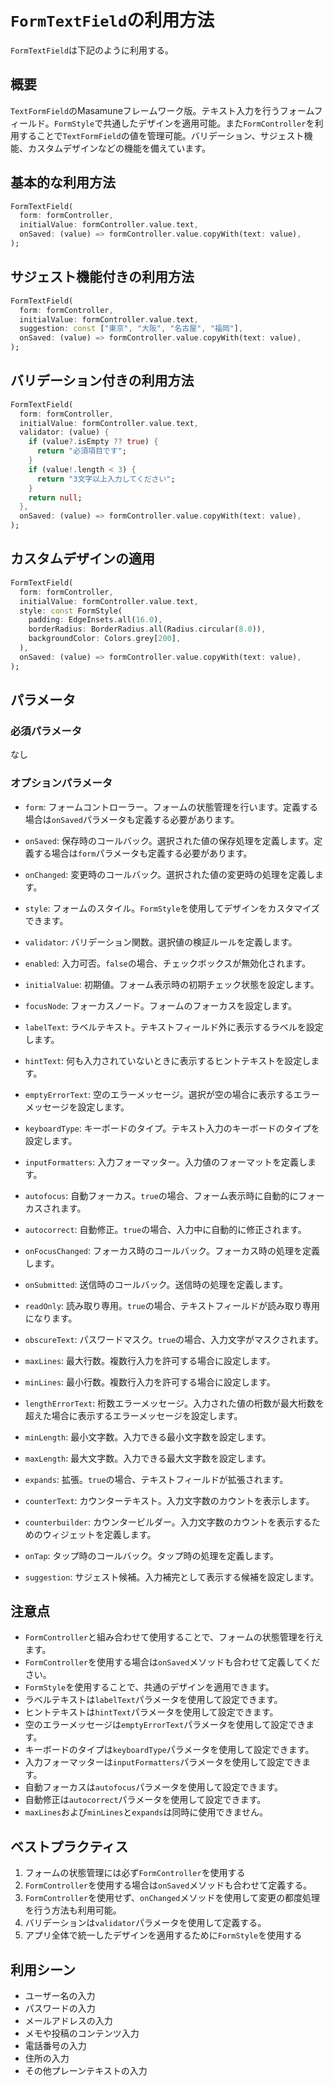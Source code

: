 # `FormTextField`の利用方法

`FormTextField`は下記のように利用する。

## 概要

`TextFormField`のMasamuneフレームワーク版。テキスト入力を行うフォームフィールド。`FormStyle`で共通したデザインを適用可能。また`FormController`を利用することで`TextFormField`の値を管理可能。バリデーション、サジェスト機能、カスタムデザインなどの機能を備えています。

## 基本的な利用方法

```dart
FormTextField(
  form: formController,
  initialValue: formController.value.text,
  onSaved: (value) => formController.value.copyWith(text: value),
);
```

## サジェスト機能付きの利用方法

```dart
FormTextField(
  form: formController,
  initialValue: formController.value.text,
  suggestion: const ["東京", "大阪", "名古屋", "福岡"],
  onSaved: (value) => formController.value.copyWith(text: value),
);
```

## バリデーション付きの利用方法

```dart
FormTextField(
  form: formController,
  initialValue: formController.value.text,
  validator: (value) {
    if (value?.isEmpty ?? true) {
      return "必須項目です";
    }
    if (value!.length < 3) {
      return "3文字以上入力してください";
    }
    return null;
  },
  onSaved: (value) => formController.value.copyWith(text: value),
);
```

## カスタムデザインの適用

```dart
FormTextField(
  form: formController,
  initialValue: formController.value.text,
  style: const FormStyle(
    padding: EdgeInsets.all(16.0),
    borderRadius: BorderRadius.all(Radius.circular(8.0)),
    backgroundColor: Colors.grey[200],
  ),
  onSaved: (value) => formController.value.copyWith(text: value),
);
```

## パラメータ

### 必須パラメータ
なし

### オプションパラメータ
- `form`: フォームコントローラー。フォームの状態管理を行います。定義する場合は`onSaved`パラメータも定義する必要があります。
- `onSaved`: 保存時のコールバック。選択された値の保存処理を定義します。定義する場合は`form`パラメータも定義する必要があります。
- `onChanged`: 変更時のコールバック。選択された値の変更時の処理を定義します。
- `style`: フォームのスタイル。`FormStyle`を使用してデザインをカスタマイズできます。
- `validator`: バリデーション関数。選択値の検証ルールを定義します。
- `enabled`: 入力可否。`false`の場合、チェックボックスが無効化されます。
- `initialValue`: 初期値。フォーム表示時の初期チェック状態を設定します。
- `focusNode`: フォーカスノード。フォームのフォーカスを設定します。

- `labelText`: ラベルテキスト。テキストフィールド外に表示するラベルを設定します。
- `hintText`: 何も入力されていないときに表示するヒントテキストを設定します。
- `emptyErrorText`: 空のエラーメッセージ。選択が空の場合に表示するエラーメッセージを設定します。
- `keyboardType`: キーボードのタイプ。テキスト入力のキーボードのタイプを設定します。
- `inputFormatters`: 入力フォーマッター。入力値のフォーマットを定義します。
- `autofocus`: 自動フォーカス。`true`の場合、フォーム表示時に自動的にフォーカスされます。
- `autocorrect`: 自動修正。`true`の場合、入力中に自動的に修正されます。
- `onFocusChanged`: フォーカス時のコールバック。フォーカス時の処理を定義します。
- `onSubmitted`: 送信時のコールバック。送信時の処理を定義します。
- `readOnly`: 読み取り専用。`true`の場合、テキストフィールドが読み取り専用になります。
- `obscureText`: パスワードマスク。`true`の場合、入力文字がマスクされます。
- `maxLines`: 最大行数。複数行入力を許可する場合に設定します。
- `minLines`: 最小行数。複数行入力を許可する場合に設定します。
- `lengthErrorText`: 桁数エラーメッセージ。入力された値の桁数が最大桁数を超えた場合に表示するエラーメッセージを設定します。
- `minLength`: 最小文字数。入力できる最小文字数を設定します。
- `maxLength`: 最大文字数。入力できる最大文字数を設定します。
- `expands`: 拡張。`true`の場合、テキストフィールドが拡張されます。
- `counterText`: カウンターテキスト。入力文字数のカウントを表示します。
- `counterbuilder`: カウンタービルダー。入力文字数のカウントを表示するためのウィジェットを定義します。
- `onTap`: タップ時のコールバック。タップ時の処理を定義します。
- `suggestion`: サジェスト候補。入力補完として表示する候補を設定します。

## 注意点

- `FormController`と組み合わせて使用することで、フォームの状態管理を行えます。
- `FormController`を使用する場合は`onSaved`メソッドも合わせて定義してください。
- `FormStyle`を使用することで、共通のデザインを適用できます。
- ラベルテキストは`labelText`パラメータを使用して設定できます。
- ヒントテキストは`hintText`パラメータを使用して設定できます。
- 空のエラーメッセージは`emptyErrorText`パラメータを使用して設定できます。
- キーボードのタイプは`keyboardType`パラメータを使用して設定できます。
- 入力フォーマッターは`inputFormatters`パラメータを使用して設定できます。
- 自動フォーカスは`autofocus`パラメータを使用して設定できます。
- 自動修正は`autocorrect`パラメータを使用して設定できます。
- `maxLines`および`minLines`と`expands`は同時に使用できません。

## ベストプラクティス

1. フォームの状態管理には必ず`FormController`を使用する
2. `FormController`を使用する場合は`onSaved`メソッドも合わせて定義する。
3. `FormController`を使用せず、`onChanged`メソッドを使用して変更の都度処理を行う方法も利用可能。
4. バリデーションは`validator`パラメータを使用して定義する。
5. アプリ全体で統一したデザインを適用するために`FormStyle`を使用する

## 利用シーン

- ユーザー名の入力
- パスワードの入力
- メールアドレスの入力
- メモや投稿のコンテンツ入力
- 電話番号の入力
- 住所の入力
- その他プレーンテキストの入力

